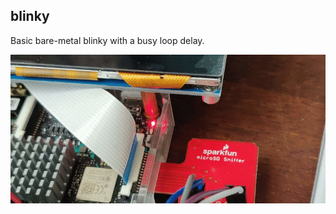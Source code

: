 ## blinky

Basic bare-metal blinky with a busy loop delay.

![](https://raw.githubusercontent.com/czak/bare-tinker/assets/blinky.gif)
